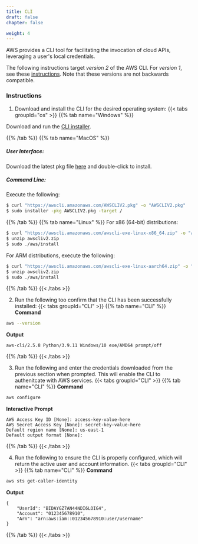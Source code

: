 ```yaml
---
title: CLI
draft: false
chapter: false

weight: 4
---
```


AWS provides a CLI tool for facilitating the invocation of cloud APIs, leveraging a user's local credentials.

The following instructions target *version 2* of the AWS CLI. For *version 1*, see these [instructions](https://docs.aws.amazon.com/cli/latest/userguide/install-cliv1.html). Note that these versions are not backwards compatible.

### Instructions 

1. Download and install the CLI for the desired operating system:
{{< tabs groupId="os" >}}
{{% tab name="Windows" %}}

Download and run the [CLI installer](https://awscli.amazonaws.com/AWSCLIV2.msi).

{{% /tab %}}
{{% tab name="MacOS" %}}

##### User Interface:

Download the latest pkg file [here](https://awscli.amazonaws.com/AWSCLIV2.pkg) and double-click to
install.

##### Command Line:

Execute the following:

```sh
$ curl "https://awscli.amazonaws.com/AWSCLIV2.pkg" -o "AWSCLIV2.pkg"
$ sudo installer -pkg AWSCLIV2.pkg -target /
```

{{% /tab %}}
{{% tab name="Linux" %}}
For x86 (64-bit) distributions:
```sh
$ curl "https://awscli.amazonaws.com/awscli-exe-linux-x86_64.zip" -o "awscliv2.zip"
$ unzip awscliv2.zip
$ sudo ./aws/install
```

For ARM distributions, execute the following: 
```sh
$ curl "https://awscli.amazonaws.com/awscli-exe-linux-aarch64.zip" -o "awscliv2.zip"
$ unzip awscliv2.zip
$ sudo ./aws/install
```
{{% /tab %}}
{{< /tabs >}}

2. Run the following too confirm that the CLI has been successfully installed:
{{< tabs groupId="CLI" >}}
{{% tab name="CLI" %}}
**Command**
```sh
aws --version
```
**Output**
```
aws-cli/2.5.8 Python/3.9.11 Windows/10 exe/AMD64 prompt/off
```
{{% /tab %}}
{{< /tabs >}}

3. Run the following and enter the credentials downloaded from the previous section when prompted. This will enable the
CLI to authenitcate with AWS services.
{{< tabs groupId="CLI" >}}
{{% tab name="CLI" %}}
**Command**
```sh
aws configure
```
**Interactive Prompt**
```
AWS Access Key ID [None]: access-key-value-here
AWS Secret Access Key [None]: secret-key-value-here
Default region name [None]: us-east-1
Default output format [None]:
```
{{% /tab %}}
{{< /tabs >}}

4. Run the following to ensure the CLI is properly configured, which will return the active user and account information.
{{< tabs groupId="CLI" >}}
{{% tab name="CLI" %}}
**Command**
```sh
aws sts get-caller-identity
```
**Output**
```
{
    "UserId": "BIDAYGZ7AN44NDI6LOIG4",
    "Account": "012345678910",
    "Arn": "arn:aws:iam::012345678910:user/username"
}
```
{{% /tab %}}
{{< /tabs >}}
